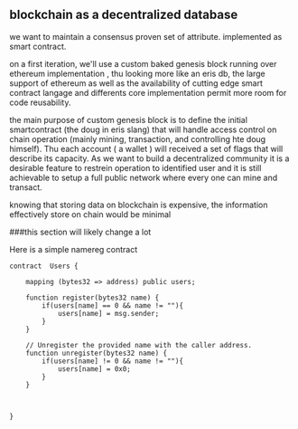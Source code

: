 ## blockchain as a decentralized database

we want to maintain a consensus proven set of attribute. implemented as smart contract.

on a first iteration, we'll use a custom baked genesis block running over ethereum implementation , thu looking more like an eris db, the large support of ethereum as well as the availability of cutting edge smart contract langage and differents core implementation permit more room for code reusability.

the main purpose of custom genesis block is to define the initial smartcontract (the doug in eris slang) that will handle access control on chain operation (mainly mining, transaction, and controlling hte doug himself). Thu each account ( a wallet )  will received a set of flags that will describe its capacity. As we want to build a decentralized community it is a desirable feature to restrein operation to identified user  and it is still achievable to setup a full public network where every one can mine and transact.


knowing that storing data on blockchain is expensive, the information effectively store on chain would be minimal

###this section will likely change a lot

Here is a simple namereg contract 
```
contract  Users {

    mapping (bytes32 => address) public users;

    function register(bytes32 name) {
        if(users[name] == 0 && name != ""){
            users[name] = msg.sender;
        }
    }

    // Unregister the provided name with the caller address.
    function unregister(bytes32 name) {
        if(users[name] != 0 && name != ""){
            users[name] = 0x0;
        }
    }

    

}  

```

